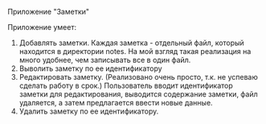 Приложение "Заметки"

Приложение умеет:
1. Добавлять заметки. Каждая заметка - отдельный файл, который находится в директории notes. На мой взгляд такая реализация на много удобнее, чем записывать все в один файл.
2. Выволить заметку по ее идентификатору
3. Редактировать заметку. (Реализовано очень просто, т.к. не успеваю сделать работу в срок.) Пользователь вводит идентификатор заметки для редактирования, выводится содержание заметки, файл удаляется, а затем предлагается ввести новые данные.
4. Удалить заметку по ее идентификатору.
